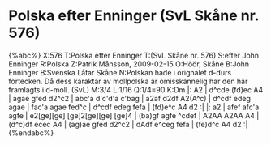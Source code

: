 # Polska efter Enninger (SvL Skåne nr. 576)

{%abc%}
X:576
T:Polska efter Enninger
T:(SvL Skåne nr. 576)
S:efter John Enninger
R:Polska
Z:Patrik Månsson, 2009-02-15
O:Höör, Skåne
B:John Enninger
B:Svenska Låtar Skåne
N:Polskan hade i orignalet d-durs förtecken. Då dess karaktär av mollpolska är omisskännelig har den här framlagts i d-moll. (SvL)
M:3/4
L:1/16
Q:1/4=90
K:Dm
|: A2 | d^cde (fd)ec A4 | agae gfed d2^c2 |
abc'a d'c'd'a c'bag | a2af d2df A2(A^c) | d^cdf edeg agae |
fac'a agae fed^c | d^cdf edeg fefa | (fd)e^c A4 d2 :|
|: a2 | afef afc'a agfe | e2[ge][ge] [ge]2[ge][ge] [ge]4 |
(ba)gf agfe ^cdef | A2AA A2AA A4 | (d^c)df ecec A4 |
(ag)ae gfed d2^c2 | dAdf e^ceg fefa | (fe)d^c A4 d2 :| 
{%endabc%}
